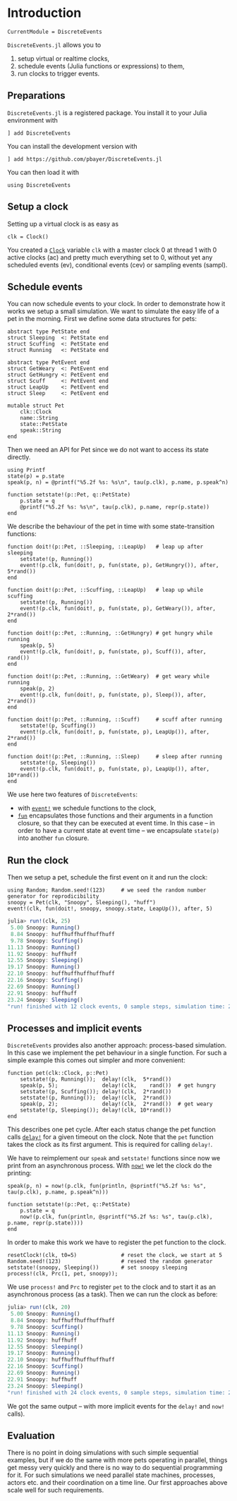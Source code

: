 # Introduction

```@meta
CurrentModule = DiscreteEvents
```

`DiscreteEvents.jl` allows you to

1. setup virtual or realtime clocks,
2. schedule events (Julia functions or expressions) to them,
3. run clocks to trigger events.

## Preparations

`DiscreteEvents.jl` is a registered package. You install it to your Julia environment with
```julia-repl
] add DiscreteEvents
```
You can install the development version with
```julia-repl
] add https://github.com/pbayer/DiscreteEvents.jl
```
You can then load it with
```@repl intro
using DiscreteEvents
```

## Setup a clock
Setting up a virtual clock is as easy as
```@repl intro
clk = Clock()
```
You created a [`Clock`](@ref) variable `clk` with a master clock 0 at thread 1 with 0 active clocks (ac) and pretty much everything set to 0, without yet any scheduled events (ev), conditional events (cev) or sampling events (sampl).

## Schedule events
You can now schedule events to your clock. In order to demonstrate how it works we setup a small simulation. We want to simulate the easy life of a pet in the morning. First we define some data structures for pets:
```@example intro
abstract type PetState end
struct Sleeping  <: PetState end
struct Scuffing  <: PetState end
struct Running   <: PetState end

abstract type PetEvent end
struct GetWeary  <: PetEvent end
struct GetHungry <: PetEvent end
struct Scuff     <: PetEvent end
struct LeapUp    <: PetEvent end
struct Sleep     <: PetEvent end

mutable struct Pet
    clk::Clock
    name::String
    state::PetState
    speak::String
end
```
Then we need an API for Pet since we do not want to access its state directly.
```@example intro
using Printf
state(p) = p.state
speak(p, n) = @printf("%5.2f %s: %s\n", tau(p.clk), p.name, p.speak^n)

function setstate!(p::Pet, q::PetState)
    p.state = q
    @printf("%5.2f %s: %s\n", tau(p.clk), p.name, repr(p.state))
end
```
We describe the behaviour of the pet in time with some state-transition functions:
```@example intro
function doit!(p::Pet, ::Sleeping, ::LeapUp)   # leap up after sleeping
    setstate!(p, Running())
    event!(p.clk, fun(doit!, p, fun(state, p), GetHungry()), after, 5*rand())
end

function doit!(p::Pet, ::Scuffing, ::LeapUp)   # leap up while scuffing
    setstate!(p, Running())
    event!(p.clk, fun(doit!, p, fun(state, p), GetWeary()), after, 2*rand())
end

function doit!(p::Pet, ::Running, ::GetHungry) # get hungry while running
    speak(p, 5)
    event!(p.clk, fun(doit!, p, fun(state, p), Scuff()), after, rand())
end

function doit!(p::Pet, ::Running, ::GetWeary)  # get weary while running
    speak(p, 2)
    event!(p.clk, fun(doit!, p, fun(state, p), Sleep()), after, 2*rand())
end

function doit!(p::Pet, ::Running, ::Scuff)     # scuff after running
    setstate!(p, Scuffing())
    event!(p.clk, fun(doit!, p, fun(state, p), LeapUp()), after, 2*rand())
end

function doit!(p::Pet, ::Running, ::Sleep)     # sleep after running
    setstate!(p, Sleeping())
    event!(p.clk, fun(doit!, p, fun(state, p), LeapUp()), after, 10*rand())
end
```
We use here two features of `DiscreteEvents`:
- with [`event!`](@ref) we schedule functions to the clock,
- [`fun`](@ref) encapsulates those functions and their arguments in a function closure, so that they can be executed at event time. In this case – in order to have a current state at event time – we encapsulate `state(p)` into another `fun` closure.

## Run the clock

Then we setup a pet, schedule the first event on it and run the clock:
```@example intro
using Random; Random.seed!(123)     # we seed the random number generator for reprodicibility
snoopy = Pet(clk, "Snoopy", Sleeping(), "huff")
event!(clk, fun(doit!, snoopy, snoopy.state, LeapUp()), after, 5)
```
```julia
julia> run!(clk, 25)
 5.00 Snoopy: Running()
 8.84 Snoopy: huffhuffhuffhuffhuff
 9.78 Snoopy: Scuffing()
11.13 Snoopy: Running()
11.92 Snoopy: huffhuff
12.55 Snoopy: Sleeping()
19.17 Snoopy: Running()
22.10 Snoopy: huffhuffhuffhuffhuff
22.16 Snoopy: Scuffing()
22.69 Snoopy: Running()
22.91 Snoopy: huffhuff
23.24 Snoopy: Sleeping()
"run! finished with 12 clock events, 0 sample steps, simulation time: 25.0"
```

## Processes and implicit events

`DiscreteEvents` provides also another approach: process-based simulation. In this case we implement the pet behaviour in a single function. For such a simple example this comes out simpler and more convenient:
```@example intro
function pet(clk::Clock, p::Pet)
    setstate!(p, Running());  delay!(clk,  5*rand())
    speak(p, 5);              delay!(clk,    rand())  # get hungry
    setstate!(p, Scuffing()); delay!(clk,  2*rand())
    setstate!(p, Running());  delay!(clk,  2*rand())
    speak(p, 2);              delay!(clk,  2*rand())  # get weary
    setstate!(p, Sleeping()); delay!(clk, 10*rand())
end
```
This describes one pet cycle. After each status change the pet function calls [`delay!`](@ref) for a given timeout on the clock. Note that the `pet` function takes the clock as its first argument. This is required for calling `delay!`.

We have to reimplement our `speak` and `setstate!` functions since now we print from an asynchronous process. With [`now!`](@ref) we let the clock do the printing:
```@example intro
speak(p, n) = now!(p.clk, fun(println, @sprintf("%5.2f %s: %s", tau(p.clk), p.name, p.speak^n)))

function setstate!(p::Pet, q::PetState)
    p.state = q
    now!(p.clk, fun(println, @sprintf("%5.2f %s: %s", tau(p.clk), p.name, repr(p.state))))
end
```
In order to make this work we have to register the pet function to the clock.
```@example intro
resetClock!(clk, t0=5)              # reset the clock, we start at 5
Random.seed!(123)                   # reseed the random generator
setstate!(snoopy, Sleeping())       # set snoopy sleeping
process!(clk, Prc(1, pet, snoopy));
```
We use `process!` and `Prc` to register `pet` to the clock and to start it as an asynchronous process (as a task). Then we can run the clock as before:
```julia
julia> run!(clk, 20)
 5.00 Snoopy: Running()
 8.84 Snoopy: huffhuffhuffhuffhuff
 9.78 Snoopy: Scuffing()
11.13 Snoopy: Running()
11.92 Snoopy: huffhuff
12.55 Snoopy: Sleeping()
19.17 Snoopy: Running()
22.10 Snoopy: huffhuffhuffhuffhuff
22.16 Snoopy: Scuffing()
22.69 Snoopy: Running()
22.91 Snoopy: huffhuff
23.24 Snoopy: Sleeping()
"run! finished with 24 clock events, 0 sample steps, simulation time: 25.0"
```
We got the same output – with more implicit events for the `delay!` and `now!` calls).

## Evaluation

There is no point in doing simulations with such simple sequential examples, but if we do the same with more pets operating in parallel, things get messy very quickly and there is no way to do sequential programming for it. For such simulations we need parallel state machines, processes, actors etc. and their coordination on a time line. Our first approaches above scale well for such requirements.
